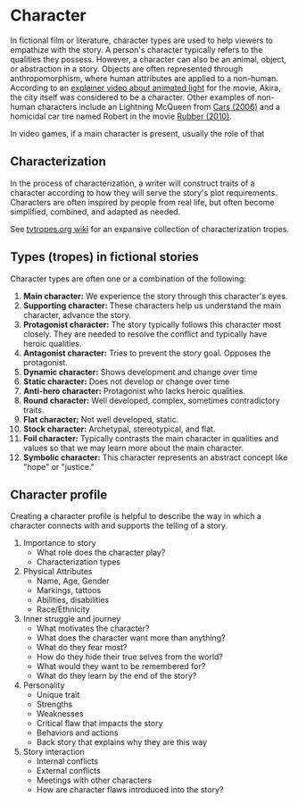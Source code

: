 # Character

In fictional film or literature, character types are used to help viewers to empathize with the story. A person's character typically refers to the qualities they possess. However, a character can also be an animal, object, or abstraction in a story. Objects are often represented through anthropomorphism, where human attributes are applied to a non-human. According to an [explainer video about animated light](https://www.youtube.com/watch?v=xf0WjeE6eyM) for the movie, Akira, the city itself was considered to be a character. Other examples of non-human characters include an Lightning McQueen from [Cars \(2006\)](http://www.imdb.com/title/tt0317219/) and a homicidal car tire named Robert in the movie [Rubber \(2010\)](http://www.imdb.com/title/tt1612774/).

In video games, if a main character is present, usually the role of that

## Characterization

In the process of characterization, a writer will construct traits of a character according to how they will serve the story's plot requirements. Characters are often inspired by people from real life, but often become simplified, combined, and adapted as needed.

See [tvtropes.org wiki](http://tvtropes.org/pmwiki/pmwiki.php/Main/CharacterizationTropes) for an expansive collection of characterization tropes.

## Types \(tropes\) in fictional stories

Character types are often one or a combination of the following:

1. **Main character:** We experience the story through this character's eyes.
2. **Supporting character:** These characters help us understand the main character, advance the story.
3. **Protagonist character:** The story typically follows this character most closely. They are needed to resolve the conflict and typically have heroic qualities.
4. **Antagonist character:** Tries to prevent the story goal. Opposes the protagonist.
5. **Dynamic character:** Shows development and change over time
6. **Static character:** Does not develop or change over time
7. **Anti-hero character:** Protagonist who lacks heroic qualities.
8. **Round character:** Well developed, complex, sometimes contradictory traits.
9. **Flat character:** Not well developed, static.
10. **Stock character:** Archetypal, stereotypical, and flat.
11. **Foil character:** Typically contrasts the main character in qualities and values so that we may learn more about the main character.
12. **Symbolic character:** This character represents an abstract concept like "hope" or "justice."

## Character profile

Creating a character profile is helpful to describe the way in which a character connects with and supports the telling of a story.

1. Importance to story
   * What role does the character play?
   * Characterization types
2. Physical Attributes
   * Name, Age, Gender
   * Markings, tattoos
   * Abilities, disabilities
   * Race/Ethnicity
3. Inner struggle and journey
   * What motivates the character?
   * What does the character want more than anything?
   * What do they fear most?
   * How do they hide their true selves from the world?
   * What would they want to be remembered for?
   * What do they learn by the end of the story?
4. Personality
   * Unique trait
   * Strengths
   * Weaknesses
   * Critical flaw that impacts the story
   * Behaviors and actions
   * Back story that explains why they are this way
5. Story interaction
   * Internal conflicts
   * External conflicts
   * Meetings with other characters
   * How are character flaws introduced into the story?




